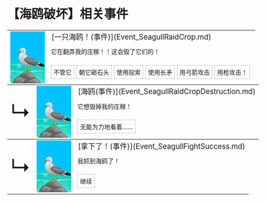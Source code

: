 # 【海鸥破坏】相关事件  
<div class="" style="width:800px;margin-bottom:-15px;"><table><tr style="height:10px"><td rowspan=3 style="width:80px"><div class="gamecard" style="width:80px; height:120px;"><a href="Event_SeagullRaidCrop.md" style="color:black"><img decoding="async" src="../wiki/Sprite/Seagull.png" class="cardimage" style="max-width:80px;max-height:120px;"></a></div></td><td style="font-size: 1.2em">[一只海鸥！(事件)](Event_SeagullRaidCrop.md)</td></tr><tr><td>它在翻弄我的庄稼！！这会毁了它们的！</td></tr><tr><td><div style="display:inline-block"><div style="margin-right:5px;padding:5px;border:1px dashed darkgray;display: inline-block">不管它</div><div style="margin-right:5px;padding:5px;border:1px dashed darkgray;display: inline-block">朝它砸石头</div><div style="margin-right:5px;padding:5px;border:1px dashed darkgray;display: inline-block">使用投索</div><div style="margin-right:5px;padding:5px;border:1px dashed darkgray;display: inline-block">使用长矛</div><div style="margin-right:5px;padding:5px;border:1px dashed darkgray;display: inline-block">用弓箭攻击</div><div style="margin-right:5px;padding:5px;border:1px dashed darkgray;display: inline-block">用枪攻击！</div></div></td></tr></table></div><div class="" style="width:800px;margin-bottom:-15px;"><table><tr style="height:10px"><td rowspan=3 style="width:45px"><font size=50>↳</font></td><td rowspan=3 style="width:80px"><div class="gamecard" style="width:80px; height:120px;"><a href="Event_SeagullRaidCropDestruction.md" style="color:black"><img decoding="async" src="../wiki/Sprite/Seagull.png" class="cardimage" style="max-width:80px;max-height:120px;"></a></div></td><td style="font-size: 1.2em">[海鸥(事件)](Event_SeagullRaidCropDestruction.md)</td></tr><tr><td>它想毁掉我的庄稼！</td></tr><tr><td><div style="display:inline-block"><div style="margin-right:5px;padding:5px;border:1px dashed darkgray;display: inline-block">无能为力地看着……</div></div></td></tr></table></div><div class="" style="width:800px;margin-bottom:-15px;"><table><tr style="height:10px"><td rowspan=3 style="width:45px"><font size=50>↳</font></td><td rowspan=3 style="width:80px"><div class="gamecard" style="width:80px; height:120px;"><a href="Event_SeagullFightSuccess.md" style="color:black"><img decoding="async" src="../wiki/Sprite/Seagull.png" class="cardimage" style="max-width:80px;max-height:120px;"></a></div></td><td style="font-size: 1.2em">[拿下了！(事件)](Event_SeagullFightSuccess.md)</td></tr><tr><td>我抓到海鸥了！</td></tr><tr><td><div style="display:inline-block"><div style="margin-right:5px;padding:5px;border:1px dashed darkgray;display: inline-block">继续</div></div></td></tr></table></div><hr>  


<script>document.title="海鸥破坏(事件组) - 卡牌生存百科 Card Survival Wiki";</script>